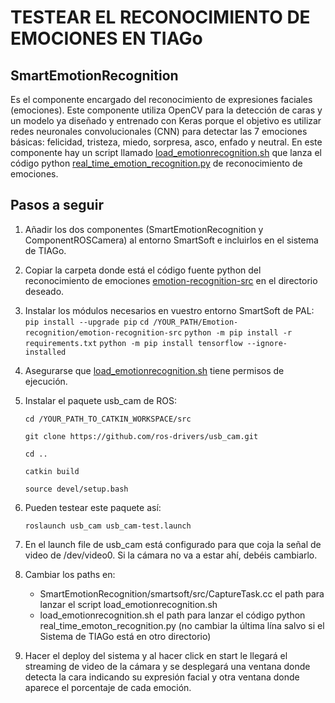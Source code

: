 # TESTEAR EL RECONOCIMIENTO DE EMOCIONES EN TIAGo
## SmartEmotionRecognition
Es el componente encargado del reconocimiento de expresiones faciales (emociones). Este componente utiliza OpenCV para la detección de caras y un modelo ya diseñado y entrenado con Keras porque el objetivo es utilizar redes neuronales convolucionales (CNN) para detectar las 7 emociones básicas: felicidad, tristeza, miedo, sorpresa, asco, enfado y neutral.
En este componente hay un script llamado [load_emotionrecognition.sh](Emotion-recognition/SmartEmotionRecognition/smartsoft/src/load_emotionrecognition.sh) que lanza el código python [real_time_emotion_recognition.py](Emotion-recognition/emotion-recognition-src/real_time_emotion_recognition.py) de reconocimiento de emociones.

## Pasos a seguir
1. Añadir los dos componentes (SmartEmotionRecognition y ComponentROSCamera) al entorno SmartSoft e incluirlos en el sistema de TIAGo.

2. Copiar la carpeta donde está el código fuente python del reconocimiento de emociones [emotion-recognition-src](Emotion-recognition/emotion-recognition-src) en el directorio deseado.

3. Instalar los módulos necesarios en vuestro entorno SmartSoft de PAL:
    `pip install --upgrade pip`
    `cd /YOUR_PATH/Emotion-recognition/emotion-recognition-src`
    `python -m pip install -r requirements.txt`
    `python -m pip install tensorflow --ignore-installed`

4. Asegurarse que [load_emotionrecognition.sh](Emotion-recognition/SmartEmotionRecognition/smartsoft/src/load_emotionrecognition.sh) tiene permisos de ejecución.

5. Instalar el paquete usb_cam de ROS:

    `cd /YOUR_PATH_TO_CATKIN_WORKSPACE/src`
    
    `git clone https://github.com/ros-drivers/usb_cam.git`
    
    `cd ..`
    
    `catkin build`
    
    `source devel/setup.bash`
    
6. Pueden testear este paquete así:

    `roslaunch usb_cam usb_cam-test.launch`

7. En el launch file de usb_cam está configurado para que coja la señal de video de /dev/video0. Si la cámara no va a estar ahí, debéis cambiarlo.

8. Cambiar los paths en:
	- SmartEmotionRecognition/smartsoft/src/CaptureTask.cc el path para lanzar el script load_emotionrecognition.sh
	- load_emotionrecognition.sh el path para lanzar el código python real_time_emoton_recognition.py (no cambiar la última lína salvo si el Sistema de TIAGo está en otro directorio) 
    
9. Hacer el deploy del sistema y al hacer click en start le llegará el streaming de video de la cámara y se desplegará una ventana donde detecta la cara indicando su expresión facial y otra ventana donde aparece el porcentaje de cada emoción.
